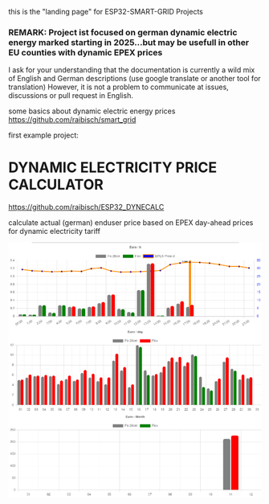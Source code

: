 this is the "landing page" for ESP32-SMART-GRID Projects

### REMARK: Project ist focused on german dynamic electric energy marked starting in 2025...but may be usefull in other EU counties with dynamic EPEX prices
I ask for your understanding that the documentation is currently a wild mix of English and German descriptions
(use google translate or another tool for translation) However, it is not a problem to communicate at issues, discussions or pull request in English.

some basics about dynamic electric energy prices   https://github.com/raibisch/smart_grid

first example project: 

# DYNAMIC ELECTRICITY PRICE CALCULATOR
https://github.com/raibisch/ESP32_DYNECALC

calculate actual (german) enduser price based on EPEX day-ahead prices for dynamic electricity tariff

![WEB-App](/pict/tibber_oktober_2024.png)
